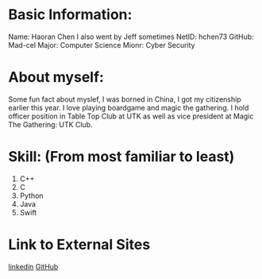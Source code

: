 # Basic Information:
Name:   Haoran Chen
I also went by Jeff sometimes
NetID:  hchen73
GitHub: Mad-cel 
Major:  Computer Science
Mionr:  Cyber Security

# About myself:
Some fun fact about myslef, I was borned in China, I got my citizenship earlier this year. I love playing boardgame and magic the gathering. I hold officer position in Table Top Club at UTK as well as vice president at Magic The Gathering: UTK Club. 

# Skill: (From most familiar to least)
1. C++
2. C
3. Python
4. Java
5. Swift


# Link to External Sites
[linkedin](https://www.linkedin.com/in/haoran-chen-a86a49210/)
[GitHub](https://github.com/Mad-cel)



